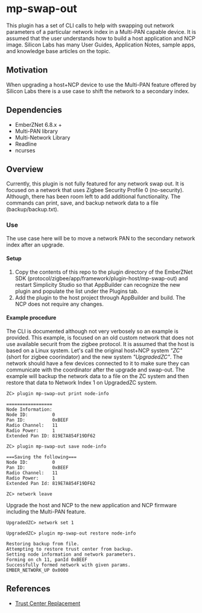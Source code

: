 # mp-swap-out

This plugin has a set of CLI calls to help with swapping out network parameters of a particular network index in a Multi-PAN capable device. It is assumed that the user understands how to build a host application and NCP image. Silicon Labs has many User Guides, Application Notes, sample apps, and knowledge base articles on the topic.

## Motivation

When upgrading a host+NCP device to use the Multi-PAN feature offered by Silicon Labs there is a use case to shift the network to a secondary index.  

## Dependencies

- EmberZNet 6.8.x +
- Multi-PAN library
- Multi-Network Library
- Readline
- ncurses

## Overview
Currently, this plugin is not fully featured for any network swap out. It is focused on a network that uses Zigbee Security Profile 0 (no-security). Although, there has been room left to add additional functionality. The commands can print, save, and backup network data to a file (backup/backup.txt).

### Use
The use case here will be to move a network PAN to the secondary network index after an upgrade.

#### Setup
1. Copy the contents of this repo to the plugin directory of the EmberZNet SDK (protocol/zigbee/app/framework/plugin-host/mp-swap-out) and restart Simplicity Studio so that AppBuilder can recognize the new plugin and populate the list under the Plugins tab.
2. Add the plugin to the host project through AppBuilder and build. The NCP does not require any changes.

#### Example procedure
The CLI is documented although not very verbosely so an example is provided. This example, is focused on an old custom network that does not use available securit from the zigbee protocol. It is assumed that the host is based on a Linux system. Let's call the original host+NCP system *"ZC"* (short for zigbee coorindator) and the new system *"UpgradedZC"*. The network should have a few devices connected to it to make sure they can communicate with the coordinator after the upgrade and swap-out. The example will backup the network data to a file on the ZC system and then restore that data to Network Index 1 on UpgradedZC system.

```
ZC> plugin mp-swap-out print node-info

================= 
Node Information: 
Node ID:         0
Pan ID:          0xBEEF
Radio Channel:   11
Radio Power:     1
Extended Pan ID: 819E7A854F19DF62

ZC> plugin mp-swap-out save node-info

===Saving the following===
Node ID:         0
Pan ID:          0xBEEF
Radio Channel:   11
Radio Power:     1
Extended Pan Id: 819E7A854F19DF62

ZC> network leave
```

Upgrade the host and NCP to the new application and NCP firmware including the Multi-PAN feature.

```
UpgradedZC> network set 1

UpgradedZC> plugin mp-swap-out restore node-info

Restoring backup from file.
Attempting to restore trust center from backup.
Setting node information and network parameters.
Forming on ch 11, panId 0xBEEF
Successfully formed network with given params.
EMBER_NETWORK_UP 0x0000

```

## References
- [Trust Center Replacement](https://www.silabs.com/community/wireless/zigbee-and-thread/knowledge-base.entry.html/2018/08/07/trust_center_replace-0wp0)